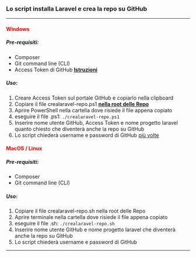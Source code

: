 <h3>Lo script installa Laravel e crea la repo su GitHub</h3>
<hr>
<h4 style="color: red">Windows</h4>
<h5>Pre-requisiti:</h5>
<ul>
    <li>Composer</li>
    <li>Git command line (CLI)</li>
    <li>Access Token di GitHub <a style="font-weight: bold; text-decoration: underline" href="https://docs.github.com/en/github/authenticating-to-github/creating-a-personal-access-token">Istruzioni</a> </li>
</ul>
<h5>Uso:</h5>
<ol>
<li>Creare Access Token sul portale GitHub e copiarlo nella clipboard</li>
<li>Copiare il file crealaravel-repo.ps1 <strong><u>nella root delle Repo</u></strong></li>
<li>Aprire PowerShell nella cartella dove risiede il file appena copiato</li>
<li>eseguire il file .ps1: <code>./crealaravel-repo.ps1</code> </li>
<li>Inserire nome utente GitHub, Access Token e nome progetto laravel quanto chiesto che diventerà anche la repo su GitHub</li>
<li>Lo script chiederà username e password di GitHub <span style="text-decoration: underline">più volte</span> </li>
</ol>
<h4 style="color: red">MacOS / Linux</h4>
<h5>Pre-requisiti:</h5>
<ul>
    <li>Composer</li>
    <li>Git command line (CLI)</li>
</ul>
<h5>Uso:</h5>
<ol>
<li>Copiare il file crealaravel-repo.sh nella root delle Repo</li>
<li>Aprire terminale nella cartella dove risiede il file appena copiato</li>
<li>eseguire il file .sh: <code>./crealaravel-repo.sh</code> </li>
<li>Inserire nome utente GitHub e nome progetto laravel che diventerà anche la repo su GitHub</li>
<li>Lo script chiederà username e password di GitHub</li>
</ol>

<hr>




